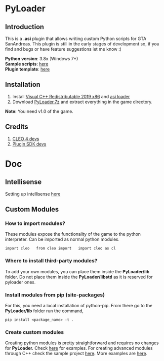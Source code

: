 # PyLoader

## Introduction

This is a **.asi** plugin that allows writing custom Python scripts for GTA SanAndreas. This plugin is still in the early stages of development so, if you find and bugs or have feature suggestions let me know :\) 

**Python version**: 3.8x \(Windows 7+\)  
**Sample scripts**: [here](https://github.com/user-grinch/PyLoaderSA/tree/master/examples)  
**Plugin template**: [here](https://github.com/user-grinch/PyLoaderSA/tree/plugin-template)  

## Installation

1. Install [Visual C++ Redistributable 2019 x86](https://aka.ms/vs/16/release/vc_redist.x86.exe) and [asi loader](https://www.gtagarage.com/mods/show.php?id=21709)
2. Download [PyLoader.7z](https://github.com/user-grinch/PyLoaderSA/releases) and extract everything in the game directory.

**Note**: You need v1.0 of the game.

## Credits

1. [CLEO 4 devs](https://github.com/cleolibrary/CLEO4)
2. [Plugin SDK devs](https://github.com/DK22Pac/plugin-sdk)


# Doc
## Intellisense
Setting up intellisense [here](https://youtu.be/OFprh5zxyac)

## Custom Modules

### How to import modules?

These modules expose the functionality of the game to the python interpreter. Can be imported as normal python modules.

`import cleo  
from cleo import  
import cleo as cl`

### Where to install third-party modules?

To add your own modules, you can place them inside the **PyLoader/lib** folder. Do not place them inside the **PyLoader/libstd** as it is reserved for pyloader ones.

### Install modules from pip \(site-packages\)

For this, you need a local installation of python-pip. From there go to the **PyLoader/lib** folder run the command,

`pip install <package_name> -t .`

### Create custom modules

Creating python modules is pretty straightforward and requires no changes for **PyLoader.** Check [here](https://www.tutorialspoint.com/python/python_modules.htm#:~:text=A%20module%20is%20a%20Python,can%20also%20include%20runnable%20code.) for examples. For creating advanced modules through C++ check the sample project [here](https://github.com/user-grinch/PyLoaderSA/tree/plugin-template). More examples are [here](https://github.com/user-grinch/PyLoaderSA/tree/master/PyLoader/sdk).



